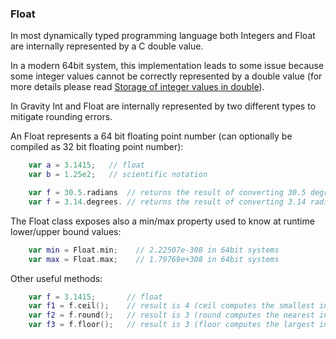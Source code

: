 ### Float

In most dynamically typed programming language both Integers and Float are internally represented by a C double value.

In a modern 64bit system, this implementation leads to some issue because some integer values cannot be correctly represented by a double value (for more details please read [Storage of integer values in double](https://www.viva64.com/en/l/0018/)).

In Gravity Int and Float are internally represented by two different types to mitigate rounding errors.

An Float represents a 64 bit floating point number (can optionally be compiled as 32 bit floating point number):
```swift
	var a = 3.1415;   // float
	var b = 1.25e2;   // scientific notation

	var f = 30.5.radians  // returns the result of converting 30.5 degrees to radians
	var f = 3.14.degrees. // returns the result of converting 3.14 radians to degrees
```

The Float class exposes also a min/max property used to know at runtime lower/upper bound values:
```swift
	var min = Float.min;    // 2.22507e-308 in 64bit systems
	var max = Float.max;    // 1.79769e+308 in 64bit systems
```

Other useful methods:
```swift
	var f = 3.1415;       // float
	var f1 = f.ceil();    // result is 4 (ceil computes the smallest integer value not less than f)
	var f2 = f.round();   // result is 3 (round computes the nearest integer value to f)
	var f3 = f.floor();   // result is 3 (floor computes the largest integer value not greater than f)
```
